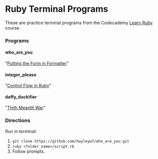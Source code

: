 # Ruby Terminal Programs

These are practice terminal programs from the Codecademy [Learn Ruby](https://www.codecademy.com/learn/learn-ruby) course.

### Programs

#### who_are_you

"[Putting the Form in Formatter](https://www.codecademy.com/courses/learn-ruby/lessons/putting-the-form-in-formatter/exercises/what-youll-be-building)"

#### integer_please

"[Control Flow in Ruby](https://www.codecademy.com/courses/learn-ruby/lessons/control-flow-in-ruby/exercises/how-it-works)"

#### daffy_duckifier

"[Thith Meanth War](https://www.codecademy.com/courses/learn-ruby/lessons/thith-meanth-war/exercises/what-youll-be-building-1)"

### Directions

Run in terminal:

1. ```git clone https://github.com/hayleyw7/who_are_you.git```
2. ```ruby <folder_name>/script.rb```
3. Follow prompts.
